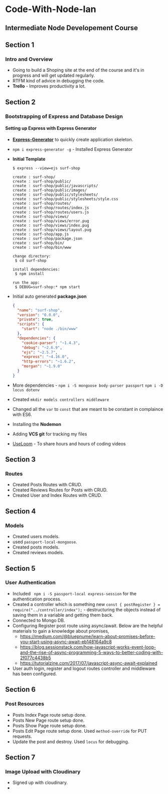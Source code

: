 # Code-With-Node-Ian
## Intermediate Node Developement Course

## Section 1
### Intro and Overview

- Going to build a Shoping site at the end of the course and it's in progress and will get updated regularly.
- RTFM kind of advice in debugging the code.
- **Trello** - Improves productivity a lot. 

## Section 2
### Bootstrapping of Express and Database Design
#### Setting up Express with Express Generator
- [**Express-Generator**](https://expressjs.com/en/starter/generator.html) to quickly create application skeleton.
- `npm i express-generator -g` - Installed Express Generator

- **Initial Template**
    ```console
    $ express --view=ejs surf-shop

   create : surf-shop/
   create : surf-shop/public/
   create : surf-shop/public/javascripts/
   create : surf-shop/public/images/
   create : surf-shop/public/stylesheets/
   create : surf-shop/public/stylesheets/style.css
   create : surf-shop/routes/
   create : surf-shop/routes/index.js
   create : surf-shop/routes/users.js
   create : surf-shop/views/
   create : surf-shop/views/error.pug
   create : surf-shop/views/index.pug
   create : surf-shop/views/layout.pug
   create : surf-shop/app.js
   create : surf-shop/package.json
   create : surf-shop/bin/
   create : surf-shop/bin/www

   change directory:
     $ cd surf-shop

   install dependencies:
     $ npm install

   run the app:
     $ DEBUG=surf-shop:* npm start
    ```
- Initial auto generated **package.json**
    ```json
    {
      "name": "surf-shop",
      "version": "0.0.0",
      "private": true,
      "scripts": {
        "start": "node ./bin/www"
      },
      "dependencies": {
        "cookie-parser": "~1.4.3",
        "debug": "~2.6.9",
        "ejs": "~2.5.7",
        "express": "~4.16.0",
        "http-errors": "~1.6.2",
        "morgan": "~1.9.0"
      }
    }
    ```
- More dependencies - `npm i -S mongoose body-parser passport`  `npm i -D locus dotenv`
- Created `mkdir models controllers middleware`
- Changed all the `var` to `const` that are meant to be constant in complaince with ES6.
- Installing the **Nodemon**
- Adding **VCS git** for tracking my files
- [UseLoom](https://www.useloom.com) -  To share hours and hours of coding videos

## Section 3
### Routes
- Created Posts Routes with CRUD.
- Created Reviews Routes for Posts with CRUD.
- Created User and Index Routes with CRUD.

## Section 4
### Models
- Created users models.
- used `passport-local-mongoose`.
- Created posts models.
- Created reviews models.

## Section 5
### User Authentication
- Included ` npm i -S passport-local express-session` for the authentication process.
- Created a controller which is something new `const { postRegister } = require("../controller/index");` - destructuring the objects instead of saving them in a variable and getting them back.
- Connected to Mongo DB.
- Configuring Register post route using async/await. Below are the helpful materials to gain a knowledge about promises,
    + https://medium.com/@bluepnume/learn-about-promises-before-you-start-using-async-await-eb148164a9c8
    + https://blog.sessionstack.com/how-javascript-works-event-loop-and-the-rise-of-async-programming-5-ways-to-better-coding-with-2f077c4438b5
    + https://tutorialzine.com/2017/07/javascript-async-await-explained
- User auth login, register and logout routes controller and middleware has been configured.

## Section 6
### Post Resources
- Posts Index Page route setup done.
- Posts New Page route setup done.
- Posts Show Page route setup done.
- Posts Edit Page route setup done. Used `method-override` for PUT requests.
- Update the post and destroy. Used `locus` for debugging.

## Section 7
### Image Upload with Cloudinary
- Signed up with cloudinary.
- 
<!--stackedit_data:
eyJoaXN0b3J5IjpbLTY2ODYxODU0MSwtMjAzOTAxMDgzM119
-->